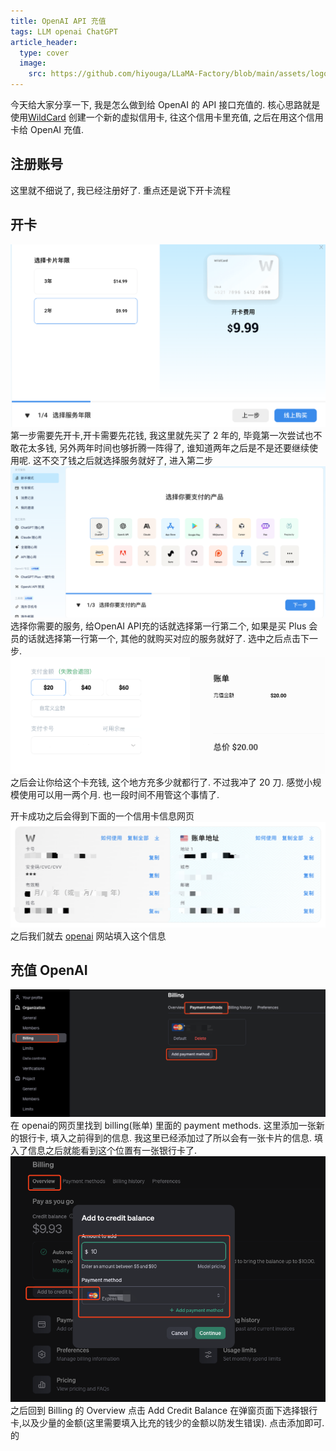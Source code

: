 ```yaml
---
title: OpenAI API 充值
tags: LLM openai ChatGPT
article_header:
  type: cover
  image:
    src: https://github.com/hiyouga/LLaMA-Factory/blob/main/assets/logo.png
---
```

今天给大家分享一下, 我是怎么做到给 OpenAI 的 API 接口充值的. 核心思路就是使用[WildCard](https://bewildcard.com/i/ZA7XRWZ1) 创建一个新的虚拟信用卡, 往这个信用卡里充值, 之后在用这个信用卡给 OpenAI 充值.
<!--more-->
## 注册账号
这里就不细说了, 我已经注册好了.  重点还是说下开卡流程
## 开卡
![2024-10-13-OpenAI-API-充值/step-1.png](2024-10-13-OpenAI-API-充值/step-1.png)
第一步需要先开卡,开卡需要先花钱, 我这里就先买了 2 年的, 毕竟第一次尝试也不敢花太多钱, 另外两年时间也够折腾一阵得了, 谁知道两年之后是不是还要继续使用呢.
这不交了钱之后就选择服务就好了, 进入第二步
![2024-10-13-OpenAI-API-充值/step-2.png](2024-10-13-OpenAI-API-充值/step-2.png)
选择你需要的服务, 给OpenAI API充的话就选择第一行第二个, 如果是买 Plus 会员的话就选择第一行第一个, 其他的就购买对应的服务就好了. 选中之后点击下一步.
![2024-10-13-OpenAI-API-充值/step-3.png](2024-10-13-OpenAI-API-充值/step-3.png)
之后会让你给这个卡充钱, 这个地方充多少就都行了. 不过我冲了 20 刀. 感觉小规模使用可以用一两个月. 也一段时间不用管这个事情了.

开卡成功之后会得到下面的一个信用卡信息网页
![2024-10-13-OpenAI-API-充值/step-4.png](2024-10-13-OpenAI-API-充值/step-4.png)
之后我们就去 [openai](https://platform.openai.com/settings/organization/billing/overview) 网站填入这个信息
## 充值 OpenAI
![2024-10-13-OpenAI-API-充值/step-5.png](2024-10-13-OpenAI-API-充值/step-5.png)
在 openai的网页里找到 billing(账单) 里面的 payment methods. 这里添加一张新的银行卡, 填入之前得到的信息. 我这里已经添加过了所以会有一张卡片的信息. 
填入了信息之后就能看到这个位置有一张银行卡了. 
![2024-10-13-OpenAI-API-充值/step-6.png](2024-10-13-OpenAI-API-充值/step-6.png)
之后回到 Billing 的 Overview 点击  Add Credit Balance 在弹窗页面下选择银行卡,以及少量的金额(这里需要填入比充的钱少的金额以防发生错误). 点击添加即可.的
